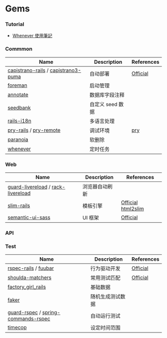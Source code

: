 # Gems
### Tutorial

* [Whenever 使用筆記](http://lemonup.logdown.com/posts/169422-rails-whenever-use-note)

### Commmon

Name |  Description  | References
------|--------- |------|
[capistrano-rails][019] / [capistrano3-puma][020] | 自动部署 |  [Official][capistrano]
[foreman][001]		| 启动管理 | 
[annotate][002]		| 数据库字段注释 |
[seedbank][003]		| 自定义 seed 数据 | 
[rails-i18n][004]	| 多语言处理 |
[pry-rails][009]	/ [pry-remote][010]	| 调试环境 | [pry][pry]
[paranoia][005]		| 软删除 |
[whenever][022]			| 定时任务 | 



### Web

Name |  Description  | References
------|--------- |------ |
[guard-livereload][007] / [rack-livereload][011] | 浏览器自动刷新
[slim-rails][008]				| 模板引擎 | [Official][slim]  [html2slim][html2slim]
[semantic-ui-sass][006]			| UI 框架 |  [Official][semantic-ui] |
 


### API

### Test

Name |  Description  | References
------|--------- |------ |
[rspec-rails][012] / [fuubar][018]	| 行为驱动开发 | [Official][rspec]
[shoulda-matchers][013] | 常用测试匹配 | [Official][shoulda-matchers]
[factory\_girl\_rails][014] | 基础数据 | 
[faker][017]				| 随机生成测试数据
[guard-rspec][015] / [spring-commands-rspec][016] | 自动运行测试
[timecop][021]		| 设定时间范围



[001]: https://github.com/ddollar/foreman
[002]: https://github.com/ctran/annotate_models
[003]: https://github.com/james2m/seedbank
[004]: https://github.com/svenfuchs/rails-i18n
[005]: https://github.com/rubysherpas/paranoia
[006]: https://github.com/doabit/semantic-ui-sass
[007]: https://github.com/guard/guard-livereload
[008]: https://github.com/slim-template/slim-rails
[009]: https://github.com/rweng/pry-rails
[010]: https://github.com/Mon-Ouie/pry-remote
[011]: https://github.com/johnbintz/rack-livereload
[012]: https://github.com/rspec/rspec-rails
[013]: https://github.com/thoughtbot/shoulda-matchers
[014]: https://github.com/thoughtbot/factory_girl_rails
[015]: https://github.com/guard/guard-rspec
[016]: https://github.com/jonleighton/spring-commands-rspec
[017]: https://github.com/stympy/faker
[018]: https://github.com/thekompanee/fuubar
[019]: https://github.com/capistrano/rails
[020]: https://github.com/seuros/capistrano-puma
[021]: https://github.com/travisjeffery/timecop
[022]: https://github.com/javan/whenever

[semantic-ui]: http://semantic-ui.com/
[slim]: http://slim-lang.com/
[html2slim]: https://html2slim.herokuapp.com/
[pry]: http://pryrepl.org/
[rspec]: http://rspec.info/
[shoulda-matchers]: http://matchers.shoulda.io/
[capistrano]: http://capistranorb.com/

